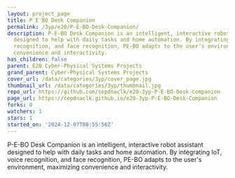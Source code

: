 ```yaml
---
layout: project_page
title: P E BO Desk Companion
permalink: /3yp/e20/P-E-BO-Desk-Companion/
description: P-E-BO Desk Companion is an intelligent, interactive robot assistant
  designed to help with daily tasks and home automation. By integrating IoT, voice
  recognition, and face recognition, PE-BO adapts to the user's environment, maximizing
  convenience and interactivity.
has_children: false
parent: E20 Cyber-Physical Systems Projects
grand_parent: Cyber-Physical Systems Projects
cover_url: /data/categories/3yp/cover_page.jpg
thumbnail_url: /data/categories/3yp/thumbnail.jpg
repo_url: https://github.com/cepdnaclk/e20-3yp-P-E-BO-Desk-Companion
page_url: https://cepdnaclk.github.io/e20-3yp-P-E-BO-Desk-Companion
forks: 0
watchers: 1
stars: 1
started_on: '2024-12-07T08:55:56Z'
---
```


P-E-BO Desk Companion is an intelligent, interactive robot assistant designed to help with daily tasks and home automation. By integrating IoT, voice recognition, and face recognition, PE-BO adapts to the user's environment, maximizing convenience and interactivity.